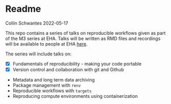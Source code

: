 Readme
================
Collin Schwantes
2022-05-17

This repo contains a series of talks on reproducible workflows given as
part of the M3 series at EHA. Talks will be written as RMD files and
recordings will be available to people at EHA
[here](https://airtable.com/appwlxIzmQx5njRtQ/tbledVCO9MRKkK9MW/viwd5Kt2QVw7lyAKb?blocks=hide).

The series will include talks on:

-   [x] Fundamentals of reproducibility - making your code portable
-   [x] Version control and collaboration with git and Github
-   Metadata and long term data archiving
-   Package management with `renv`
-   Reproducible workflows with `targets`
-   Reproducing compute environments using containerization
